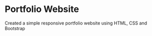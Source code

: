 <h1>Portfolio Website</h1>
<p>Created a simple responsive portfolio website using HTML, CSS and Bootstrap</p>
